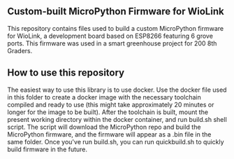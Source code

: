 ## Custom-built MicroPython Firmware for WioLink

This repository contains files used to build a custom MicroPython firmware for WioLink, a development board based on ESP8266 featuring 6 grove ports. This firmware was used in a smart greenhouse project for 200 8th Graders.

## How to use this repository

The easiest way to use this library is to use docker. Use the docker file used in this folder to create a docker image with the necessary toolchain compiled and ready to use (this might take approximately 20 minutes or longer for the image to be built). After the toolchain is built, mount the present working directory within the docker container, and run build.sh shell script. The script will download the MicroPython repo and build the MicroPython firmware, and the firmware will appear as a .bin file in the same folder. Once you've run build.sh, you can run quickbuild.sh to quickly build firmware in the future.
